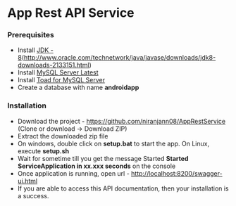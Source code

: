 # App Rest API Service

### Prerequisites
* Install [JDK - 8](http://semver.org/)(http://www.oracle.com/technetwork/java/javase/downloads/jdk8-downloads-2133151.html)
* Install [MySQL Server Latest](https://dev.mysql.com/downloads/mysql/)
* Install [Toad for MySQL Server](https://download.cnet.com/Toad-for-MySQL/3000-10254_4-10567178.html)
* Create a database with name **androidapp**

### Installation
* Download the project - https://github.com/niranjann08/AppRestService (Clone or download -> Download ZIP)
* Extract the downloaded zip file
* On windows, double click on **setup.bat** to start the app. On Linux, execute **setup.sh**
* Wait for sometime till you get the message Started **Started ServiceApplication in xx.xxx seconds** on the console
* Once application is running, open url - [http://localhost:8200/swagger-ui.html](http://localhost:8200/swagger-ui.html)
* If you are able to access this API documentation, then your installation is a success.

